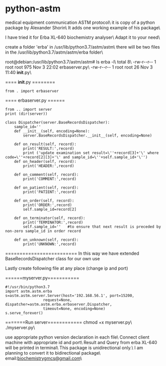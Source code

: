 # python-astm
medical equipment communication ASTM protocol\\
it is copy of a python package by Alexander Shorin\\
It adds one working example of his package\\

 I have tried it for Erba XL-640 biochemistry analyser\\
Adapt it to your need\\

create a folder 'erba' in /usr/lib/python3.7/astm/astm\\
there will be two files in the /usr/lib/python3.7/astm/astm/erba folder\\

root@debian:/usr/lib/python3.7/astm/astm# ls erba -l\\
total 8\\
-rw-r--r-- 1 root root 975 Nov 3 22:02 erbaserver.py\\
-rw-r--r-- 1 root root 26 Nov 3 11:40 __init__.py\\

==== __init__.py ========
```
from . import erbaserver
```
==== erbaserver.py ======
```
from .. import server
print (dir(server))

class Dispatcher(server.BaseRecordsDispatcher):
    sample_id=''
    def __init__(self, encoding=None):
        server.BaseRecordsDispatcher.__init__(self, encoding=None)
        
    def on_result(self, record):
        print('RESULT:',record)
        print ('update examination set result=\''+record[3]+'\' where code=\''+record[2][3]+'\' and sample_id=\''+self.sample_id+'\'')
    def on_header(self, record):
        print('HEADER:',record)

    def on_comment(self, record):
        print('COMMENT:',record)

    def on_patient(self, record):
        print('PATIENT:',record)

    def on_order(self, record):
        print('ORDER:',record)
        self.sample_id=record[2]
        
    def on_terminator(self, record):
        print('TERMINATOR:',record)
        self.sample_id=''	#to ensure that next result is preceded by non-zero sample_id in order record

    def on_unknown(self, record):
        print('UNKNOWN:',record)
```
=========================
In this way we have extended BaseRecordsDispatcher class for our own use

Lastly create following file at any place (change ip and port)

======myserver.py===========
```
#!/usr/bin/python3.7
import astm.astm.erba
s=astm.astm.server.Server(host='192.168.56.1', port=15200,
                 request=None, dispatcher=astm.astm.erba.erbaserver.Dispatcher,
                 timeout=None, encoding=None)
s.serve_forever()
```
=======Run server============
chmod +x myserver.py\\
./myserver.py\\

use appropriate python version declaration in each file\\
Connect client machine with appropriate id and port\\
Result and Query from erba XL-640 will be printed in terminal\\
This package is unidirectional only.\\
I am planning to convert it to bidirectional package\\
email:biochemistrygmcs@gmail.com\\
